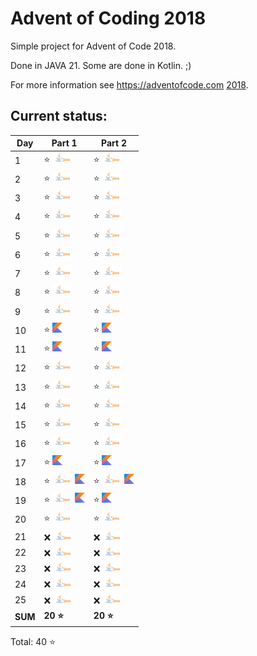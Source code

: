 # Advent of Coding 2018

Simple project for Advent of Code 2018.

Done in JAVA 21. Some are done in Kotlin. ;)

For more information see https://adventofcode.com [2018](https://adventofcode.com/2018).

## Current status:

| Day     | Part 1                                                  | Part 2                                                  |
|---------|---------------------------------------------------------|---------------------------------------------------------|
| 1       | ⭐ ![JAVA](../img/java.png)                              | ⭐ ![JAVA](../img/java.png)                              |
| 2       | ⭐ ![JAVA](../img/java.png)                              | ⭐ ![JAVA](../img/java.png)                              |
| 3       | ⭐ ![JAVA](../img/java.png)                              | ⭐ ![JAVA](../img/java.png)                              |
| 4       | ⭐ ![JAVA](../img/java.png)                              | ⭐ ![JAVA](../img/java.png)                              |
| 5       | ⭐ ![JAVA](../img/java.png)                              | ⭐ ![JAVA](../img/java.png)                              |
| 6       | ⭐ ![JAVA](../img/java.png)                              | ⭐ ![JAVA](../img/java.png)                              |
| 7       | ⭐ ![JAVA](../img/java.png)                              | ⭐ ![JAVA](../img/java.png)                              |
| 8       | ⭐ ![JAVA](../img/java.png)                              | ⭐ ![JAVA](../img/java.png)                              |
| 9       | ⭐ ![JAVA](../img/java.png)                              | ⭐ ![JAVA](../img/java.png)                              |
| 10      | ⭐ ![Kotlin](../img/kotlin.png)                          | ⭐ ![Kotlin](../img/kotlin.png)                          |
| 11      | ⭐ ![Kotlin](../img/kotlin.png)                          | ⭐ ![Kotlin](../img/kotlin.png)                          |
| 12      | ⭐ ![JAVA](../img/java.png)                              | ⭐ ![JAVA](../img/java.png)                              |
| 13      | ⭐ ![JAVA](../img/java.png)                              | ⭐ ![JAVA](../img/java.png)                              |
| 14      | ⭐ ![JAVA](../img/java.png)                              | ⭐ ![JAVA](../img/java.png)                              |
| 15      | ⭐ ![JAVA](../img/java.png)                              | ⭐ ![JAVA](../img/java.png)                              |
| 16      | ⭐ ![JAVA](../img/java.png)                              | ⭐ ![JAVA](../img/java.png)                              |
| 17      | ⭐ ![Kotlin](../img/kotlin.png)                          | ⭐ ![Kotlin](../img/kotlin.png)                          |
| 18      | ⭐ ![JAVA](../img/java.png) ![Kotlin](../img/kotlin.png) | ⭐ ![JAVA](../img/java.png) ![Kotlin](../img/kotlin.png) |
| 19      | ⭐ ![JAVA](../img/java.png) ![Kotlin](../img/kotlin.png) | ⭐ ![Kotlin](../img/kotlin.png)                          |
| 20      | ⭐ ![JAVA](../img/java.png)                              | ⭐ ![JAVA](../img/java.png)                              |
| 21      | ❌ ![JAVA](../img/java.png)                              | ❌ ![JAVA](../img/java.png)                              |
| 22      | ❌ ![JAVA](../img/java.png)                              | ❌ ![JAVA](../img/java.png)                              |
| 23      | ❌ ![JAVA](../img/java.png)                              | ❌ ![JAVA](../img/java.png)                              |
| 24      | ❌ ![JAVA](../img/java.png)                              | ❌ ![JAVA](../img/java.png)                              |
| 25      | ❌ ![JAVA](../img/java.png)                              | ❌ ![JAVA](../img/java.png)                              |
| **SUM** | **20 ⭐**                                                | **20 ⭐**                                                |

Total: 40 ⭐
